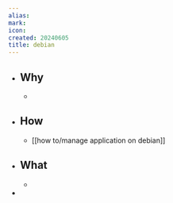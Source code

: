 ```yaml
---
alias:
mark:
icon:
created: 20240605
title: debian
---
```


- ## Why
  -
- ## How
  - [[how to/manage application on debian]]
- ## What
  -
-
